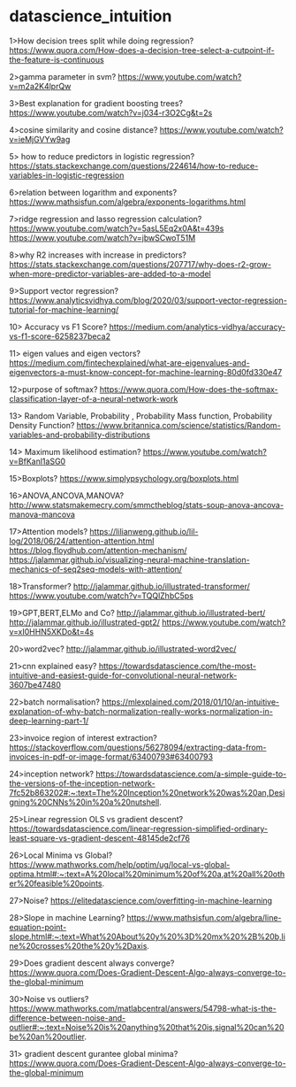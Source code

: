 # datascience_intuition

1>How decision trees split while doing regression?
https://www.quora.com/How-does-a-decision-tree-select-a-cutpoint-if-the-feature-is-continuous

2>gamma parameter in svm?
https://www.youtube.com/watch?v=m2a2K4lprQw

3>Best explanation for gradient boosting trees?
https://www.youtube.com/watch?v=j034-r3O2Cg&t=2s

4>cosine similarity and cosine distance?
https://www.youtube.com/watch?v=ieMjGVYw9ag

5> how to reduce predictors in logistic regression?
https://stats.stackexchange.com/questions/224614/how-to-reduce-variables-in-logistic-regression

6>relation between logarithm and exponents?
https://www.mathsisfun.com/algebra/exponents-logarithms.html

7>ridge regression and lasso regression calculation?
https://www.youtube.com/watch?v=5asL5Eq2x0A&t=439s
https://www.youtube.com/watch?v=jbwSCwoT51M

8>why R2 increases with increase in predictors?
https://stats.stackexchange.com/questions/207717/why-does-r2-grow-when-more-predictor-variables-are-added-to-a-model

9>Support vector regression?
https://www.analyticsvidhya.com/blog/2020/03/support-vector-regression-tutorial-for-machine-learning/

10> Accuracy vs F1 Score?
https://medium.com/analytics-vidhya/accuracy-vs-f1-score-6258237beca2

11> eigen values and eigen vectors?
https://medium.com/fintechexplained/what-are-eigenvalues-and-eigenvectors-a-must-know-concept-for-machine-learning-80d0fd330e47

12>purpose of softmax?
https://www.quora.com/How-does-the-softmax-classification-layer-of-a-neural-network-work


13> Random Variable, Probability , Probability Mass function, Probability Density Function?
https://www.britannica.com/science/statistics/Random-variables-and-probability-distributions


14> Maximum likelihood estimation?
https://www.youtube.com/watch?v=BfKanl1aSG0

15>Boxplots?
https://www.simplypsychology.org/boxplots.html

16>ANOVA,ANCOVA,MANOVA?
http://www.statsmakemecry.com/smmctheblog/stats-soup-anova-ancova-manova-mancova

17>Attention models?
https://lilianweng.github.io/lil-log/2018/06/24/attention-attention.html
https://blog.floydhub.com/attention-mechanism/
https://jalammar.github.io/visualizing-neural-machine-translation-mechanics-of-seq2seq-models-with-attention/

18>Transformer?
http://jalammar.github.io/illustrated-transformer/ 
https://www.youtube.com/watch?v=TQQlZhbC5ps

19>GPT,BERT,ELMo and Co?
http://jalammar.github.io/illustrated-bert/
http://jalammar.github.io/illustrated-gpt2/
https://www.youtube.com/watch?v=xI0HHN5XKDo&t=4s

20>word2vec?
http://jalammar.github.io/illustrated-word2vec/

21>cnn explained easy?
https://towardsdatascience.com/the-most-intuitive-and-easiest-guide-for-convolutional-neural-network-3607be47480

22>batch normalisation?
https://mlexplained.com/2018/01/10/an-intuitive-explanation-of-why-batch-normalization-really-works-normalization-in-deep-learning-part-1/

23>invoice region of interest extraction?
https://stackoverflow.com/questions/56278094/extracting-data-from-invoices-in-pdf-or-image-format/63400793#63400793

24>inception network?
https://towardsdatascience.com/a-simple-guide-to-the-versions-of-the-inception-network-7fc52b863202#:~:text=The%20Inception%20network%20was%20an,Designing%20CNNs%20in%20a%20nutshell.

25>Linear regression OLS vs gradient descent?
https://towardsdatascience.com/linear-regression-simplified-ordinary-least-square-vs-gradient-descent-48145de2cf76

26>Local Minima vs Global?
https://www.mathworks.com/help/optim/ug/local-vs-global-optima.html#:~:text=A%20local%20minimum%20of%20a,at%20all%20other%20feasible%20points.

27>Noise?
https://elitedatascience.com/overfitting-in-machine-learning

28>Slope in machine Learning?
https://www.mathsisfun.com/algebra/line-equation-point-slope.html#:~:text=What%20About%20y%20%3D%20mx%20%2B%20b,line%20crosses%20the%20y%2Daxis.

29>Does gradient descent always converge?
https://www.quora.com/Does-Gradient-Descent-Algo-always-converge-to-the-global-minimum

30>Noise vs outliers?
https://www.mathworks.com/matlabcentral/answers/54798-what-is-the-difference-between-noise-and-outlier#:~:text=Noise%20is%20anything%20that%20is,signal%20can%20be%20an%20outlier.

31> gradient descent gurantee global minima?
https://www.quora.com/Does-Gradient-Descent-Algo-always-converge-to-the-global-minimum
